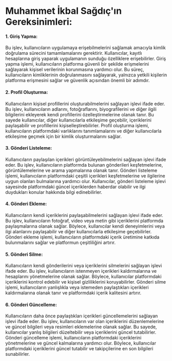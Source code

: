 # Muhammet İkbal Sağdıç'ın Gereksinimleri:

#### 1. Giriş Yapma:

Bu işlev, kullanıcıların uygulamaya erişebilmelerini sağlamak amacıyla kimlik doğrulama sürecini tamamlamalarını gerektirir. Kullanıcılar, kayıtlı hesaplarına giriş yaparak uygulamanın sunduğu özelliklere erişebilirler. Giriş yapma işlemi, kullanıcıların platforma güvenli bir şekilde erişmelerini sağlayarak kişisel verilerinin korunmasına yardımcı olur. Bu süreç, kullanıcıların kimliklerinin doğrulanmasını sağlayarak, yalnızca yetkili kişilerin platforma erişmesini sağlar ve güvenlik açısından önemli bir adımdır.

#### 2. Profil Oluşturma:

Kullanıcıların kişisel profillerini oluşturabilmelerini sağlayan işlevi ifade eder. Bu işlev, kullanıcıların adlarını, fotoğraflarını, biyografilerini ve diğer ilgili bilgilerini ekleyerek kendi profillerini özelleştirmelerine olanak tanır. Bu sayede kullanıcılar, diğer kullanıcılarla etkileşime geçebilir, içeriklerini paylaşabilir ve profillerini kişiselleştirebilirler. Profil oluşturma işlemi, kullanıcıların platformdaki varlıklarını tanımlamalarını ve diğer kullanıcılarla etkileşime geçmek için bir kimlik oluşturmalarını sağlar.

#### 3. Gönderi Listeleme:

Kullanıcıların paylaşılan içerikleri görüntüleyebilmelerini sağlayan işlevi ifade eder. Bu işlev, kullanıcıların platformda bulunan gönderileri keşfetmelerine, görüntülemelerine ve arama yapmalarına olanak tanır. Gönderi listeleme işlemi, kullanıcıların platformdaki çeşitli içerikleri keşfetmelerine ve ilgilerine uygun olanları bulmalarına yardımcı olur. Kullanıcılar, gönderi listeleme işlevi sayesinde platformdaki güncel içeriklerden haberdar olabilir ve ilgi duydukları konular hakkında bilgi edinebilirler.

#### 4. Gönderi Ekleme:

Kullanıcıların kendi içeriklerini paylaşabilmelerini sağlayan işlevi ifade eder. Bu işlev, kullanıcıların fotoğraf, video veya metin gibi içeriklerini platformda paylaşmalarına olanak sağlar. Böylece, kullanıcılar kendi deneyimlerini veya ilgi alanlarını paylaşabilir ve diğer kullanıcılarla etkileşime geçebilirler. Gönderi ekleme işlemi, kullanıcıların platformdaki içerik üretimine katkıda bulunmalarını sağlar ve platformun çeşitliliğini artırır.

#### 5. Gönderi Silme:

Kullanıcıların kendi gönderilerini veya içeriklerini silmelerini sağlayan işlevi ifade eder. Bu işlev, kullanıcıların istenmeyen içerikleri kaldırmalarına ve hesaplarını yönetmelerine olanak sağlar. Böylece, kullanıcılar platformdaki içeriklerini kontrol edebilir ve kişisel gizliliklerini koruyabilirler. Gönderi silme işlemi, kullanıcıların yanlışlıkla veya istemeden paylaştıkları içerikleri kaldırmalarına olanak tanır ve platformdaki içerik kalitesini artırır.

#### 6. Gönderi Güncelleme:

Kullanıcıların daha önce paylaştıkları içerikleri güncellemelerini sağlayan işlevi ifade eder. Bu işlev, kullanıcıların var olan içeriklerini düzenlemelerine ve güncel bilgileri veya resimleri eklemelerine olanak sağlar. Bu sayede, kullanıcılar yanlış bilgileri düzeltebilir veya içeriklerini güncel tutabilirler. Gönderi güncelleme işlemi, kullanıcıların platformdaki içeriklerini yönetmelerine ve güncel kalmalarına yardımcı olur. Böylece, kullanıcılar platformdaki içeriklerini güncel tutabilir ve takipçilerine en son bilgileri sunabilirler.


